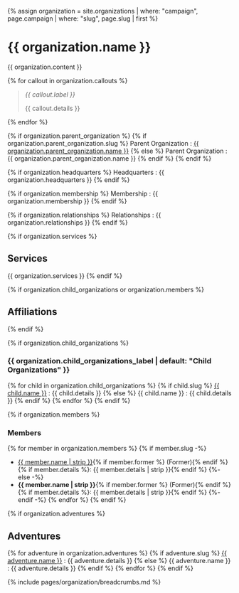 {% assign organization = site.organizations | where: "campaign", page.campaign | where: "slug", page.slug | first %}

# {{ organization.name }}

{{ organization.content }}

{% for callout in organization.callouts %}
> *{{ callout.label }}*
>
> {{ callout.details }}

{% endfor %}

{% if organization.parent_organization %}
{% if organization.parent_organization.slug %}
Parent Organization
: [{{ organization.parent_organization.name }}]({{site.baseurl}}/campaigns/{{page.campaign}}/setting/organizations/{{organization.parent_organization.slug}})
{% else %}
Parent Organization
: {{ organization.parent_organization.name }}
{% endif %}
{% endif %}

{% if organization.headquarters %}
Headquarters
: {{ organization.headquarters }}
{% endif %}

{% if organization.membership %}
Membership
: {{ organization.membership }}
{% endif %}

{% if organization.relationships %}
Relationships
: {{ organization.relationships }}
{% endif %}

{% if organization.services %}
## Services

{{ organization.services }}
{% endif %}

{% if organization.child_organizations or organization.members %}
## Affiliations
{% endif %}

{% if organization.child_organizations %}
### {{ organization.child_organizations_label | default: "Child Organizations" }}

{% for child in organization.child_organizations %}
{% if child.slug %}
[{{ child.name }}]({{site.baseurl}}/campaigns/{{page.campaign}}/setting/organizations/{{child.slug}})
: {{ child.details }}
{% else %}
{{ child.name }}
: {{ child.details }}
{% endif %}
{% endfor %}
{% endif %}

{% if organization.members %}
### Members

{% for member in organization.members %}
{% if member.slug -%}
- [{{ member.name | strip }}]({{site.baseurl}}/campaigns/{{page.campaign}}/characters/{{member.slug}}){% if member.former %} (Former){% endif %}{% if member.details %}: {{ member.details | strip }}{% endif %}
{%- else -%}
- **{{ member.name | strip }}**{% if member.former %} (Former){% endif %}{% if member.details %}: {{ member.details | strip }}{% endif %}
{%- endif -%}
{% endfor %}
{% endif %}

{% if organization.adventures %}
## Adventures

{% for adventure in organization.adventures %}
{% if adventure.slug %}
[{{ adventure.name }}]({{site.baseurl}}/campaigns/{{page.campaign}}/adventures/{{adventure.slug}})
: {{ adventure.details }}
{% else %}
{{ adventure.name }}
: {{ adventure.details }}
{% endif %}
{% endfor %}
{% endif %}

{% include pages/organization/breadcrumbs.md %}
